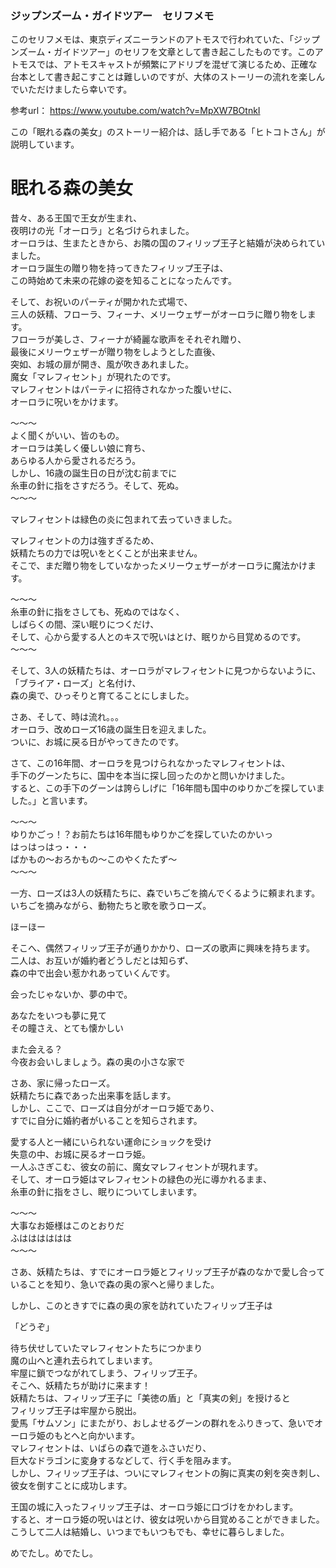 ### ジップンズーム・ガイドツアー　セリフメモ  

このセリフメモは、東京ディズニーランドのアトモスで行われていた、「ジップンズーム・ガイドツアー」のセリフを文章として書き起こしたものです。このアトモスでは、アトモスキャストが頻繁にアドリブを混ぜて演じるため、正確な台本として書き起こすことは難しいのですが、大体のストーリーの流れを楽しんでいただけましたら幸いです。

参考url： https://www.youtube.com/watch?v=MpXW7BOtnkI  

この「眠れる森の美女」のストーリー紹介は、話し手である「ヒトコトさん」が説明しています。  
  
  
# 眠れる森の美女 


昔々、ある王国で王女が生まれ、  
夜明けの光「オーロラ」と名づけられました。  
オーロラは、生またときから、お隣の国のフィリップ王子と結婚が決められていました。  
オーロラ誕生の贈り物を持ってきたフィリップ王子は、  
この時始めて未来の花嫁の姿を知ることになったんです。  
  
そして、お祝いのパーティが開かれた式場で、  
三人の妖精、フローラ、フィーナ、メリーウェザーがオーロラに贈り物をします。  
フローラが美しさ、フィーナが綺麗な歌声をそれぞれ贈り、  
最後にメリーウェザーが贈り物をしようとした直後、  
突如、お城の扉が開き、風が吹きあれました。  
魔女「マレフィセント」が現れたのです。  
マレフィセントはパーティに招待されなかった腹いせに、  
オーロラに呪いをかけます。  
  
～～～  
よく聞くがいい、皆のもの。  
オーロラは美しく優しい娘に育ち、  
あらゆる人から愛されるだろう。  
しかし、16歳の誕生日の日が沈む前までに  
糸車の針に指をさすだろう。そして、死ぬ。  
～～～  
  
マレフィセントは緑色の炎に包まれて去っていきました。  
  
マレフィセントの力は強すぎるため、  
妖精たちの力では呪いをとくことが出来ません。  
そこで、まだ贈り物をしていなかったメリーウェザーがオーロラに魔法かけます。  
  
～～～  
糸車の針に指をさしても、死ぬのではなく、  
しばらくの間、深い眠りにつくだけ、  
そして、心から愛する人とのキスで呪いはとけ、眠りから目覚めるのです。  
～～～  
  
そして、3人の妖精たちは、オーロラがマレフィセントに見つからないように、「ブライア・ローズ」と名付け、  
森の奥で、ひっそりと育てることにしました。  
  
さあ、そして、時は流れ。。。  
オーロラ、改めローズ16歳の誕生日を迎えました。  
ついに、お城に戻る日がやってきたのです。  
  
さて、この16年間、オーロラを見つけられなかったマレフィセントは、  
手下のグーンたちに、国中を本当に探し回ったのかと問いかけました。  
すると、この手下のグーンは誇らしげに「16年間も国中のゆりかごを探していました。」と言います。  
  
～～～  
ゆりかごっ！？お前たちは16年間もゆりかごを探していたのかいっ  
はっはっはっ・・・  
ばかもの～おろかもの～このやくたたず～  
～～～  
  
  
一方、ローズは3人の妖精たちに、森でいちごを摘んでくるように頼まれます。  
いちごを摘みながら、動物たちと歌を歌うローズ。  
  
ほーほー  
  
そこへ、偶然フィリップ王子が通りかかり、ローズの歌声に興味を持ちます。  
二人は、お互いが婚約者どうしだとは知らず、  
森の中で出会い惹かれあっていくんです。  
  
会ったじゃないか、夢の中で。  
  
あなたをいつも夢に見て  
その瞳さえ、とても懐かしい  
  
また会える？  
今夜お会いしましょう。森の奥の小さな家で  
  
  
さあ、家に帰ったローズ。  
妖精たちに森であった出来事を話します。  
しかし、ここで、ローズは自分がオーロラ姫であり、  
すでに自分に婚約者がいることを知らされます。  
  
愛する人と一緒にいられない運命にショックを受け  
失意の中、お城に戻るオーロラ姫。  
一人ふさぎこむ、彼女の前に、魔女マレフィセントが現れます。  
そして、オーロラ姫はマレフィセントの緑色の光に導かれるまま、  
糸車の針に指をさし、眠りについてしまいます。  
  
～～～  
大事なお姫様はこのとおりだ  
ふはははははは  
～～～  
  
さあ、妖精たちは、すでにオーロラ姫とフィリップ王子が森のなかで愛し合っていることを知り、急いで森の奥の家へと帰りました。  
  
しかし、このときすでに森の奥の家を訪れていたフィリップ王子は  
  
「どうぞ」  
  
待ち伏せしていたマレフィセントたちにつかまり  
魔の山へと連れ去られてしまいます。  
牢屋に鎖でつながれてしまう、フィリップ王子。  
そこへ、妖精たちが助けに来ます！  
妖精たちは、フィリップ王子に「美徳の盾」と「真実の剣」を授けると  
フィリップ王子は牢屋から脱出。  
愛馬「サムソン」にまたがり、おしよせるグーンの群れをふりきって、急いでオーロラ姫のもとへと向かいます。  
マレフィセントは、いばらの森で道をふさいだり、  
巨大なドラゴンに変身するなどして、行く手を阻みます。  
しかし、フィリップ王子は、ついにマレフィセントの胸に真実の剣を突き刺し、彼女を倒すことに成功します。  
  
王国の城に入ったフィリップ王子は、オーロラ姫に口づけをかわします。  
すると、オーロラ姫の呪いはとけ、彼女は呪いから目覚めることができました。  
こうして二人は結婚し、いつまでもいつもでも、幸せに暮らしました。  
  
めでたし。めでたし。  
  









